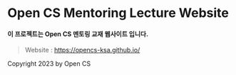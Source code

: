 # Open CS Mentoring Lecture Website
#### 이 프로젝트는 Open CS 멘토링 교재 웹사이트 입니다.
   
> Website : https://opencs-ksa.github.io/       
   
Copyright 2023 by Open CS   
